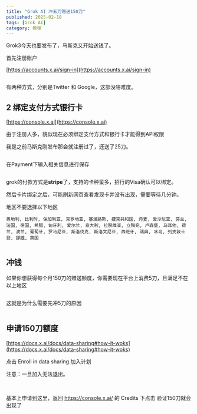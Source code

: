 ```yaml
---
title: "Grok AI 冲五刀赠送150刀"
published: 2025-02-18
tags: [Grok AI]
category: 教程
---
```


Grok3今天也要发布了，马斯克又开始送钱了。

首先注册账户

[https://accounts.x.ai/sign-in](https://accounts.x.ai/sign-in)

<picture>
    <source srcset="https://s3.catcat.blog/images/2025/02/image.avif" type="image/avif">
    <source srcset="https://s3.catcat.blog/images/2025/02/image.webp" type="image/webp">
    <img src="https://s3.catcat.blog/images/2025/02/image.jpg" alt="" loading="lazy">
</picture>

有两种方式，分别是Twitter 和 Google，这部没啥难度。

## 2 绑定支付方式银行卡

[https://console.x.ai](https://console.x.ai)

由于注册人多，貌似现在必须绑定支付方式和银行卡才能得到API权限

我是之前马斯克刚发布那会就注册过了，还送了25刀。

<picture>
    <source srcset="https://s3.catcat.blog/images/2025/02/image-1.avif" type="image/avif">
    <source srcset="https://s3.catcat.blog/images/2025/02/image-1.webp" type="image/webp">
    <img src="https://s3.catcat.blog/images/2025/02/image-1.jpg" alt="" loading="lazy">
</picture>

在Payment下输入相关信息进行保存

<picture>
    <source srcset="https://s3.catcat.blog/images/2025/02/image-2.avif" type="image/avif">
    <source srcset="https://s3.catcat.blog/images/2025/02/image-2.webp" type="image/webp">
    <img src="https://s3.catcat.blog/images/2025/02/image-2.jpg" alt="" loading="lazy">
</picture>

grok的付款方式是**stripe**了，支持的卡种蛮多，招行的Visa确认可以绑定。

然后卡片绑定之后，可能刷新网页查看发现卡并没有出现，需要等待几分钟。

地区不要选择以下地区

```shell
奥地利, 比利时, 保加利亚, 克罗地亚, 塞浦路斯, 捷克共和国, 丹麦, 爱沙尼亚, 芬兰, 法国, 德国, 希腊, 匈牙利, 爱尔兰, 意大利, 拉脱维亚, 立陶宛, 卢森堡, 马耳他, 荷兰, 波兰, 葡萄牙, 罗马尼亚, 斯洛伐克, 斯洛文尼亚, 西班牙, 瑞典, 冰岛, 列支敦士登, 挪威, 英国
```

<picture>
    <source srcset="https://s3.catcat.blog/images/2025/02/image-3.avif" type="image/avif">
    <source srcset="https://s3.catcat.blog/images/2025/02/image-3.webp" type="image/webp">
    <img src="https://s3.catcat.blog/images/2025/02/image-3.jpg" alt="" loading="lazy">
</picture>

## 冲钱

如果你想获得每个月150刀的赠送额度，你需要现在平台上消费5刀，且满足不在以上地区

<picture>
    <source srcset="https://s3.catcat.blog/images/2025/02/image-5.avif" type="image/avif">
    <source srcset="https://s3.catcat.blog/images/2025/02/image-5.webp" type="image/webp">
    <img src="https://s3.catcat.blog/images/2025/02/image-5.jpg" alt="" loading="lazy">
</picture>

这就是为什么需要先冲5刀的原因

<picture>
    <source srcset="https://s3.catcat.blog/images/2025/02/image-4.avif" type="image/avif">
    <source srcset="https://s3.catcat.blog/images/2025/02/image-4.webp" type="image/webp">
    <img src="https://s3.catcat.blog/images/2025/02/image-4.jpg" alt="" loading="lazy">
</picture>

## 申请150刀额度

[https://docs.x.ai/docs/data-sharing#how-it-woks](https://docs.x.ai/docs/data-sharing#how-it-woks)

点击 Enroll in data sharing 加入计划

注意：一旦加入无法退出。

<picture>
    <source srcset="https://s3.catcat.blog/images/2025/02/image-6.avif" type="image/avif">
    <source srcset="https://s3.catcat.blog/images/2025/02/image-6.webp" type="image/webp">
    <img src="https://s3.catcat.blog/images/2025/02/image-6.jpg" alt="" loading="lazy">
</picture>

<picture>
    <source srcset="https://s3.catcat.blog/images/2025/02/image-7.avif" type="image/avif">
    <source srcset="https://s3.catcat.blog/images/2025/02/image-7.webp" type="image/webp">
    <img src="https://s3.catcat.blog/images/2025/02/image-7.jpg" alt="" loading="lazy">
</picture>

基本上申请到这里，返回 https://console.x.ai/ 的 Credits 下点击 验证150刀就会出现了

<picture>
    <source srcset="https://s3.catcat.blog/images/2025/02/image-8.avif" type="image/avif">
    <source srcset="https://s3.catcat.blog/images/2025/02/image-8.webp" type="image/webp">
    <img src="https://s3.catcat.blog/images/2025/02/image-8.jpg" alt="" loading="lazy">
</picture>

